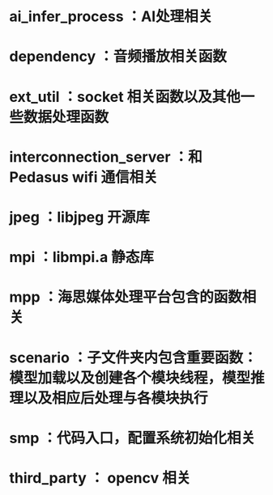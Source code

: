 
<!-- 文件夹 -->
# ai_infer_process ：AI处理相关
# dependency ：音频播放相关函数
# ext_util ：socket 相关函数以及其他一些数据处理函数
# interconnection_server ：和 Pedasus wifi 通信相关
# jpeg ：libjpeg 开源库
# mpi ：libmpi.a 静态库
# mpp ：海思媒体处理平台包含的函数相关
# scenario ：子文件夹内包含重要函数：模型加载以及创建各个模块线程，模型推理以及相应后处理与各模块执行
# smp ：代码入口，配置系统初始化相关
# third_party ： opencv 相关
